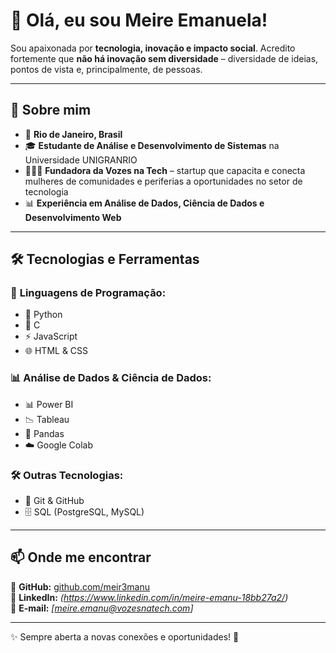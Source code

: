 # 👋 Olá, eu sou Meire Emanuela!  


Sou apaixonada por **tecnologia, inovação e impacto social**. Acredito fortemente que **não há inovação sem diversidade** – diversidade de ideias, pontos de vista e, principalmente, de pessoas.  

---

## 🚀 Sobre mim  
- 📍 **Rio de Janeiro, Brasil**  
- 🎓 **Estudante de Análise e Desenvolvimento de Sistemas** na Universidade UNIGRANRIO  
- 👩🏾‍💻 **Fundadora da Vozes na Tech** – startup que capacita e conecta mulheres de comunidades e periferias a oportunidades no setor de tecnologia  
- 📊 **Experiência em Análise de Dados, Ciência de Dados e Desenvolvimento Web**  

---

## 🛠️ Tecnologias e Ferramentas  

### 🔹 **Linguagens de Programação:**  
- 🐍 Python  
- 🔷 C  
- ⚡ JavaScript  
- 🌐 HTML & CSS  

### 📊 **Análise de Dados & Ciência de Dados:**  
- 📊 Power BI  
- 📉 Tableau  
- 🐼 Pandas  
- ☁️ Google Colab  

### 🛠️ **Outras Tecnologias:**  
- 🔗 Git & GitHub  
- 🗄️ SQL (PostgreSQL, MySQL)  

---

## 📫 Onde me encontrar  
🔹 **GitHub:** [github.com/meir3manu](https://github.com/meir3manu)  
🔹 **LinkedIn:** *(https://www.linkedin.com/in/meire-emanu-18bb27a2/)*  
🔹 **E-mail:** *[meire.emanu@vozesnatech.com]*  

---

✨ Sempre aberta a novas conexões e oportunidades! 🚀  
